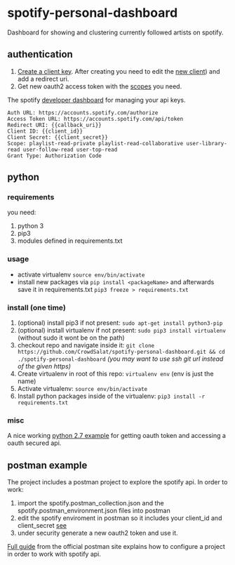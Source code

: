 # spotify-personal-dashboard

Dashboard for showing and clustering currently followed artists on spotify.

## authentication

1. [Create a client key](https://developer.spotify.com/documentation/general/guides/app-settings/). After creating you need to edit the [new client](https://developer.spotify.com/dashboard/applications)) and add a redirect uri.
2. Get new oauth2 access token with the [scopes](https://developer.spotify.com/documentation/general/guides/scopes/#user-read-private) you need.
   
The spotify [developer dashboard](https://developer.spotify.com/dashboard/login) for managing your api keys.

```
Auth URL: https://accounts.spotify.com/authorize
Access Token URL: https://accounts.spotify.com/api/token
Redirect URI: {{callback_uri}}
Client ID: {{client_id}}
Client Secret: {{client_secret}}
Scope: playlist-read-private playlist-read-collaborative user-library-read user-follow-read user-top-read
Grant Type: Authorization Code
```

## python

### requirements

you need:

1. python 3
2. pip3 
3. modules defined in requirements.txt

### usage

- activate virtualenv `source env/bin/activate`
- install new packages via `pip install <packageName>` and afterwards save it in requirements.txt `pip3 freeze > requirements.txt`

### install (one time)

1. (optional) install pip3 if not present: `sudo apt-get install python3-pip` 
2. (optional) install virtualenv if not present: `sudo pip3 install virtualenv` (without sudo it wont be on the path)
3. checkout repo and navigate inside it: `git clone https://github.com/CrowdSalat/spotify-personal-dashboard.git && cd ./spotify-personal-dashboard` *(you may want to use ssh git url instead of the given https)*
4. Create virtualenv in root of this repo: `virtualenv env` (env is just the name)
5. Activate virtualenv: `source env/bin/activate`
6. Install python packages inside of the virtualenv: `pip3 install -r requirements.txt`

### misc

A nice working [python 2.7 example](https://developer.byu.edu/docs/consume-api/use-api/oauth-20/oauth-20-python-sample-code) for getting oauth token and accessing a oauth secured api.

## postman example

The project includes a postman project to explore the spotify api. In order to work:

1. import the spotify.postman_collection.json and the spotify.postman_environment.json files into postman
2. edit the spotify enviroment in postman so it includes your client_id and client_secret [see](#authentication)
3. under security generate a new oauth2 token and use it.

[Full guide](https://blog.postman.com/2016/11/09/generate-spotify-playlists-using-a-postman-collection/) from the official postman site explains how to configure a project in order to work with spotify api. 